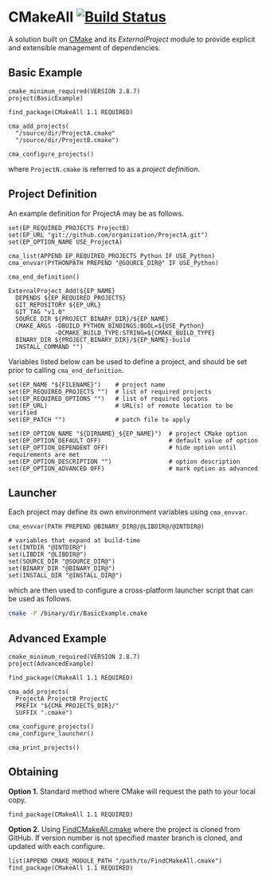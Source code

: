 # CMakeAll [![Build Status](https://travis-ci.org/auneri/CMakeAll.svg?branch=master)](https://travis-ci.org/auneri/CMakeAll)
A solution built on [CMake](http://cmake.org/) and its *ExternalProject* module to provide explicit and extensible management of dependencies.


## Basic Example

~~~{.cmake}
cmake_minimum_required(VERSION 2.8.7)
project(BasicExample)

find_package(CMakeAll 1.1 REQUIRED)

cma_add_projects(
  "/source/dir/ProjectA.cmake"
  "/source/dir/ProjectB.cmake")

cma_configure_projects()
~~~
where `ProjectN.cmake` is referred to as a *project definition*.


## Project Definition

An example definition for ProjectA may be as follows.

~~~{.cmake}
set(EP_REQUIRED_PROJECTS ProjectB)
set(EP_URL "git://github.com/organization/ProjectA.git")
set(EP_OPTION_NAME USE_ProjectA)

cma_list(APPEND EP_REQUIRED_PROJECTS Python IF USE_Python)
cma_envvar(PYTHONPATH PREPEND "@SOURCE_DIR@" IF USE_Python)

cma_end_definition()

ExternalProject_Add(${EP_NAME}
  DEPENDS ${EP_REQUIRED_PROJECTS}
  GIT_REPOSITORY ${EP_URL}
  GIT_TAG "v1.0"
  SOURCE_DIR ${PROJECT_BINARY_DIR}/${EP_NAME}
  CMAKE_ARGS -DBUILD_PYTHON_BINDINGS:BOOL=${USE_Python}
             -DCMAKE_BUILD_TYPE:STRING=${CMAKE_BUILD_TYPE}
  BINARY_DIR ${PROJECT_BINARY_DIR}/${EP_NAME}-build
  INSTALL_COMMAND "")
~~~

Variables listed below can be used to define a project, and should be set prior to calling `cma_end_definition`.

~~~{.cmake}
set(EP_NAME "${FILENAME}")    # project name
set(EP_REQUIRED_PROJECTS "")  # list of required projects
set(EP_REQUIRED_OPTIONS "")   # list of required options
set(EP_URL)                   # URL(s) of remote location to be verified
set(EP_PATCH "")              # patch file to apply

set(EP_OPTION_NAME "${DIRNAME}_${EP_NAME}")  # project CMake option
set(EP_OPTION_DEFAULT OFF)                   # default value of option
set(EP_OPTION_DEPENDENT OFF)                 # hide option until requirements are met
set(EP_OPTION_DESCRIPTION "")                # option description
set(EP_OPTION_ADVANCED OFF)                  # mark option as advanced
~~~


## Launcher

Each project may define its own environment variables using `cma_envvar`.

~~~{.cmake}
cma_envvar(PATH PREPEND @BINARY_DIR@/@LIBDIR@/@INTDIR@)

# variables that expand at build-time
set(INTDIR "@INTDIR@")
set(LIBDIR "@LIBDIR@")
set(SOURCE_DIR "@SOURCE_DIR@")
set(BINARY_DIR "@BINARY_DIR@")
set(INSTALL_DIR "@INSTALL_DIR@")
~~~

which are then used to configure a cross-platform launcher script that can be used as follows.

~~~bash
cmake -P /binary/dir/BasicExample.cmake
~~~


## Advanced Example

~~~{.cmake}
cmake_minimum_required(VERSION 2.8.7)
project(AdvancedExample)

find_package(CMakeAll 1.1 REQUIRED)

cma_add_projects(
  ProjectA ProjectB ProjectC
  PREFIX "${CMA_PROJECTS_DIR}/"
  SUFFIX ".cmake")

cma_configure_projects()
cma_configure_launcher()

cma_print_projects()
~~~


## Obtaining
**Option 1.** Standard method where CMake will request the path to your local copy.

~~~{.cmake}
find_package(CMakeAll 1.1 REQUIRED)
~~~

**Option 2.** Using [FindCMakeAll.cmake](https://github.com/auneri/CMakeAll/blob/develop/CMake/FindCMakeAll.cmake) where the project is cloned from GitHub. If version number is not specified master branch is cloned, and updated with each configure.

~~~{.cmake}
list(APPEND CMAKE_MODULE_PATH "/path/to/FindCMakeAll.cmake")
find_package(CMakeAll 1.1 REQUIRED)
~~~
